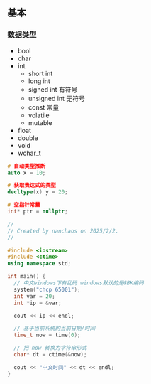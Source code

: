 ## 基本

### 数据类型

- bool
- char
- int
  - short int
  - long int
  - signed int 有符号
  - unsigned int 无符号
  - const 常量
  - volatile
  - mutable
- float
- double
- void
- wchar_t





```c++
# 自动类型推断
auto x = 10;

# 获取表达式的类型
decltype(x) y = 20;

# 空指针常量
int* ptr = nullptr;
```



```c++
//
// Created by nanchaos on 2025/2/2.
//

#include <iostream>
#include <ctime>
using namespace std;

int main() {
  // 中文windows下有乱码 windows默认的是GBK编码
  system("chcp 65001");
  int var = 20;
  int *ip = &var;

  cout << ip << endl;

  // 基于当前系统的当前日期/时间
  time_t now = time(0);

  // 把 now 转换为字符串形式
  char* dt = ctime(&now);

  cout << "中文时间" << dt << endl;
}
```